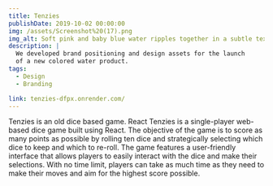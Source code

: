 ```yaml
---
title: Tenzies 
publishDate: 2019-10-02 00:00:00
img: /assets/Screenshot%20(17).png
img_alt: Soft pink and baby blue water ripples together in a subtle texture.
description: |
  We developed brand positioning and design assets for the launch
  of a new colored water product.
tags:
  - Design
  - Branding

link: tenzies-dfpx.onrender.com/
---
```

Tenzies is an old dice based game. React Tenzies is a single-player web-based dice game built using React. The objective of the game is to score as many points as possible by rolling ten dice and strategically selecting which dice to keep and which to re-roll. The game features a user-friendly interface that allows players to easily interact with the dice and make their selections. With no time limit, players can take as much time as they need to make their moves and aim for the highest score possible.

